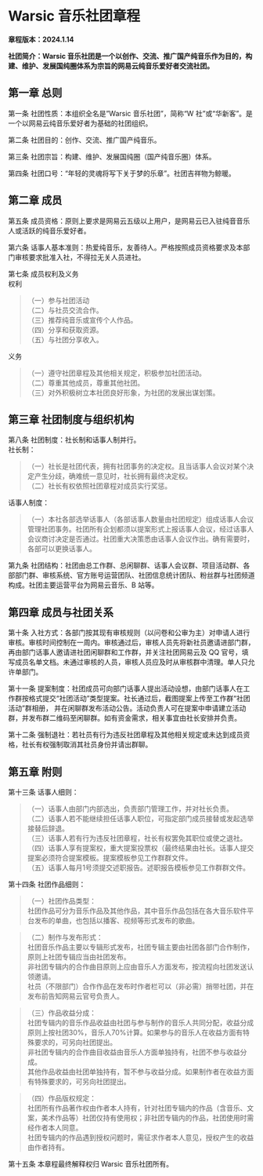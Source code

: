 # Warsic 音乐社团章程
**章程版本：2024.1.14**  

**社团简介：Warsic 音乐社团是一个以创作、交流、推广国产纯音乐作为目的，构建、维护、发展国纯圈体系为宗旨的网易云纯音乐爱好者交流社团。**  

## 第一章 总则
第一条 社团性质：本组织全名是”Warsic 音乐社团”，简称“W 社”或“华新客”。是一个以网易云纯音乐爱好者为基础的社团组织。  

第二条 社团目的：创作、交流、推广国产纯音乐。  

第三条 社团宗旨：构建、维护、发展国纯圈（国产纯音乐圈）体系。  

第四条 社团口号：“年轻的灵魂将写下关于梦的乐章”。社团吉祥物为鲸暖。  

## 第二章 成员
第五条 成员资格：原则上要求是网易云五级以上用户，是网易云已入驻纯音音乐人或活跃的纯音乐爱好者。  

第六条 话事人基本准则：热爱纯音乐，友善待人。严格按照成员资格要求及本部门审核要求批准入社，不得拉无关人员进社。  

第七条 成员权利及义务  
权利  
> （一）参与社团活动  
> （二）与社员交流合作。  
> （三）推荐纯音乐或宣传个人作品。  
> （四）分享和获取资源。  
> （五）与社团分享收入。  

义务  
> （一）遵守社团章程及其他相关规定，积极参加社团活动。  
> （二）尊重其他成员，尊重其他社团。  
> （三）对外积极树立本社团良好形象，为社团的发展出谋划策。  

## 第三章 社团制度与组织机构
第八条 社团制度：社长制和话事人制并行。  
社长制：  
> （一）社长是社团代表，拥有社团事务的决定权。且当话事人会议对某个决定产生分歧，确难统一意见时，社长拥有最终决定权。  
> （二）社长有权依照社团章程对成员实行奖惩。  

话事人制度：  
> （一）本社各部选举话事人（各部话事人数量由社团规定）组成话事人会议管理社团事务。社团所有企划都须以提案形式上报话事人会议，经过话事人会议商讨决定是否通过。社团重大决策悉由话事人会议作出。确有需要时，各部可以更换话事人。  

第九条 社团结构：社团由总工作群、总闲聊群、话事人会议群、项目活动群、各部部门群、审核系统、官方账号运营团队、社团信息统计团队、粉丝群与社团频道构成。社团主要运营平台为网易云音乐、B 站等。  

## 第四章 成员与社团关系
第十条 入社方式：各部门按其现有审核规则（以问卷和公审为主）对申请人进行审核。审核时间控制在一周内。审核通过后，审核人员先将新社员邀请进部门群，再由部门话事人邀请进社团闲聊群和工作群，并关注社团网易云及 QQ 官号，填写成员名单文档。未通过审核的人员，审核人员应及时从审核群中清理。单人只允许单部门。  

第十一条 提案制度：社团成员可向部门话事人提出活动设想，由部门话事人在工作群按格式提交“社团活动”类型提案。社长通过后，截图提案上传至工作群“社团活动”群相册， 并在闲聊群发布活动公告。活动负责人可在提案中申请建立活动群，并发布群二维码至闲聊群。如有资金需求，相关事宜由社长安排并负责。  

第十二条 强制退社：若社员有行为违反社团章程及其他相关规定或未达到成员资格，社长有权强制取消其社员身份并请出群聊。  

## 第五章 附则
第十三条 话事人细则：  
> （一）话事人由部门内部选出，负责部门管理工作，并对社长负责。  
> （二）话事人若不能继续担任话事人职位，可指定部门成员接替或发起选举接替后辞退。  
> （三）话事人若有行为违反社团章程，社长有权罢免其职位或使之退社。  
> （四）话事人享有提案权，重大提案投票权（最终结果由社长。话事人提交提案必须符合提案模板。提案模板参见工作群群文件。  
> （五）话事人每月1号须提交述职报告。述职报告模板参见工作群群文件。  

第十四条 社团作品细则：  
> （一）社团作品类型：  
> 社团作品可分为音乐作品及其他作品，其中音乐作品包括在各大音乐软件平台发布的单曲，也包括以播客、视频等形式发布的歌曲。  

> （二）制作与发布形式：  
> 社团音乐作品主要以专辑形式发布，社团专辑主要由社团各部门合作制作，原则上社团专辑应当由社团发布。  
> 非社团专辑内的合作曲目原则上应由音乐人方面发布，按流程向社团发送认领邀请。  
> 社员（不限部门）合作作品在发布时作者栏可以（非必需）捎带社团，并在发布前告知网易云官号负责人。  

> （三）作品收益分成：  
> 社团专辑内的音乐作品收益由社团与参与制作的音乐人共同分配，收益分成原则上按社团30%，音乐人70%计算。如果参与的音乐人在收益方面有特殊要求的，可另向社团提出。  
> 非社团专辑内的合作曲目收益由音乐人方面单独持有，社团不参与收益分成。  
> 其他作品收益由社团单独持有，暂不参与收益分成。如果制作者在收益方面有特殊要求的，可另向社团提出。  

> （四）作品版权规定：  
> 社团所有作品著作权由作者本人持有，针对社团专辑内的作品（含音乐、文案，美术作品等）社团仅持有使用权；非社团专辑内的作品，社团使用时需经作者本人同意。  
> 社团专辑内的作品遇到授权问题时，需征求作者本人意见，授权产生的收益由作者持有。  

第十五条 本章程最终解释权归 Warsic 音乐社团所有。
